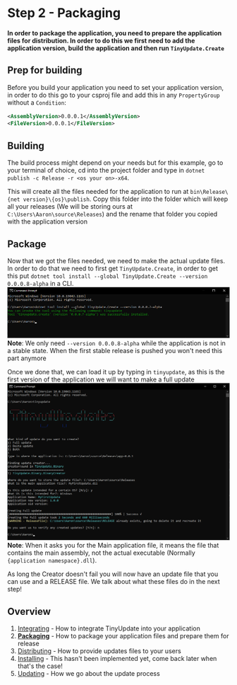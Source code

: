 # Step 2 - Packaging
#### In order to package the application, you need to prepare the application files for distribution. In order to do this we first need to add the application version, build the application and then run `TinyUpdate.Create`

## Prep for building

Before you build your application you need to set your application version, in order to do this go to your csproj file and add this in any ``PropertyGroup`` without a ``Condition``:
```xml
<AssemblyVersion>0.0.0.1</AssemblyVersion>
<FileVersion>0.0.0.1</FileVersion>
```

## Building

The build process might depend on your needs but for this example, go to your terminal of choice, cd into the project folder and type in `dotnet publish -c Release -r <os your on>-x64`. 

This will create all the files needed for the application to run at `bin\Release\{net version}\{os}\publish`. Copy this folder into the folder which will keep all your releases (We will be storing ours at `C:\Users\Aaron\source\Releases`) and the rename that folder you copied with the application version

## Package

Now that we got the files needed, we need to make the actual update files. In order to do that we need to first get `TinyUpdate.Create`, in order to get this put `dotnet tool install --global TinyUpdate.Create --version 0.0.0.8-alpha` in a CLI.
![](images/tinyupdate-creator-install.png)
**Note**: We only need ``--version 0.0.0.8-alpha`` while the application is not in a stable state. When the first stable release is pushed you won't need this part anymore

Once we done that, we can load it up by typing in `tinyupdate`, as this is the first version of the application we will want to make a full update
![](images/tinyupdate-creator-create.png)
**Note**: When it asks you for the Main application file, it means the file that contains the main assembly, not the actual executable (Normally ``{application namespace}.dll``).

As long the Creator doesn't fail you will now have an update file that you can use and a RELEASE file. We talk about what these files do in the next step!

## Overview
1. [Integrating](integrating.md) - How to integrate TinyUpdate into your application
2. **[Packaging](packaging.md)** - How to package your application files and prepare them for release
3. [Distributing](distributing.md) - How to provide updates files to your users
4. [Installing](installing.md) - This hasn't been implemented yet, come back later when that's the case!
5. [Updating](updating.md) - How we go about the update process